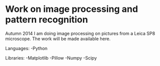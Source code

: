 Work on image processing and pattern recognition
================================================
Autumn 2014 I am doing image processing on pictures from a Leica SP8 microscope. The work will be made available here.

Languages:
-Python

Libraries:
-Matplotlib
-Pillow
-Numpy
-Scipy
